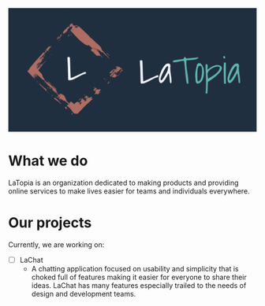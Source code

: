 <p align="center">
  <img src="/assets/LogoLong.svg" width="800"/>
</p>
 
# What we do
LaTopia is an organization dedicated to making products and providing online services to make lives easier for teams and individuals everywhere.


# Our projects
Currently, we are working on:

- [ ] LaChat
  - A chatting application focused on usability and simplicity that is choked full of features making it easier for everyone to share their ideas. LaChat has many features especially trailed to the needs of design and development teams. 
